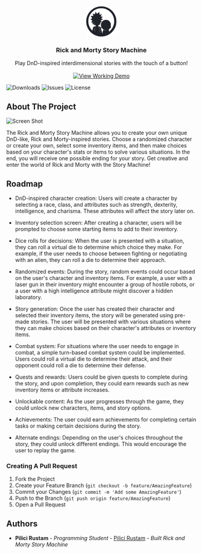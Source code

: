 <br/>
<p align="center">
  <a href="https://github.com/Unique-Character-Sequence/rickandmorty-story-machine">
    <img src="https://github.com/Unique-Character-Sequence/rickandmorty-story-machine/blob/master/src/assets/RaM_API_logo.png?raw=true" alt="Logo" width="80" height="80">
  </a>

  <h3 align="center">Rick and Morty Story Machine</h3>

  <p align="center">
    Play DnD-inspired interdimensional stories with the touch of a button!
    <br/>
    <br/>
    <a href="https://rickandmorty-story-machine.netlify.app"><img src="https://img.shields.io/badge/-View Live Demo-2B9348?style=for-the-badge" alt="View Working Demo"/></a>
  </p>
</p>

![Downloads](https://img.shields.io/github/downloads/Unique-Character-Sequence/rickandmorty-story-machine/total) ![Issues](https://img.shields.io/github/issues/Unique-Character-Sequence/rickandmorty-story-machine) ![License](https://img.shields.io/github/license/Unique-Character-Sequence/rickandmorty-story-machine) 

## About The Project

![Screen Shot](https://i.imgur.com/pPhvhk6.png)

The Rick and Morty Story Machine allows you to create your own unique DnD-like, Rick and Morty-inspired stories. Choose a randomized character or create your own, select some inventory items, and then make choices based on your character's stats or items to solve various situations. In the end, you will receive one possible ending for your story. Get creative and enter the world of Rick and Morty with the Story Machine!

## Roadmap

* DnD-inspired character creation: Users will create a character by selecting a race, class, and attributes such as strength, dexterity, intelligence, and charisma. These attributes will affect the story later on.

* Inventory selection screen: After creating a character, users will be prompted to choose some starting items to add to their inventory.

* Dice rolls for decisions: When the user is presented with a situation, they can roll a virtual die to determine which choice they make. For example, if the user needs to choose between fighting or negotiating with an alien, they can roll a die to determine their approach.

* Randomized events: During the story, random events could occur based on the user's character and inventory items. For example, a user with a laser gun in their inventory might encounter a group of hostile robots, or a user with a high intelligence attribute might discover a hidden laboratory.

* Story generation: Once the user has created their character and selected their inventory items, the story will be generated using pre-made stories. The user will be presented with various situations where they can make choices based on their character's attributes or inventory items.

* Combat system: For situations where the user needs to engage in combat, a simple turn-based combat system could be implemented. Users could roll a virtual die to determine their attack, and their opponent could roll a die to determine their defense.

* Quests and rewards: Users could be given quests to complete during the story, and upon completion, they could earn rewards such as new inventory items or attribute increases.

* Unlockable content: As the user progresses through the game, they could unlock new characters, items, and story options.

* Achievements: The user could earn achievements for completing certain tasks or making certain decisions during the story.

* Alternate endings: Depending on the user's choices throughout the story, they could unlock different endings. This would encourage the user to replay the game.

### Creating A Pull Request

1. Fork the Project
2. Create your Feature Branch (`git checkout -b feature/AmazingFeature`)
3. Commit your Changes (`git commit -m 'Add some AmazingFeature'`)
4. Push to the Branch (`git push origin feature/AmazingFeature`)
5. Open a Pull Request

## Authors

* **Pilici Rustam** - *Programming Student* - [Pilici Rustam](https://github.com/Unique-Character-Sequence/) - *Built Rick and Morty Story Machine*
